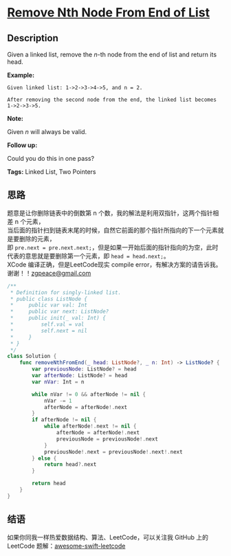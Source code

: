 # [Remove Nth Node From End of List][title]

## Description

Given a linked list, remove the *n*-th node from the end of list and return its head.

**Example:**

```
Given linked list: 1->2->3->4->5, and n = 2.

After removing the second node from the end, the linked list becomes 1->2->3->5.
```

**Note:**

Given *n* will always be valid.

**Follow up:**

Could you do this in one pass?

**Tags:** Linked List, Two Pointers


## 思路

题意是让你删除链表中的倒数第 n 个数，我的解法是利用双指针，这两个指针相差 n 个元素，<br />
当后面的指针扫到链表末尾的时候，自然它前面的那个指针所指向的下一个元素就是要删除的元素，<br />
即 `pre.next = pre.next.next;`，但是如果一开始后面的指针指向的为空，此时代表的意思就是要删除第一个元素，即 `head = head.next;`。<br />
XCode 编译正确，但是LeetCode现实 compile error，有解决方案的请告诉我。谢谢！！zgpeace@gmail.com

```swift
/**
 * Definition for singly-linked list.
 * public class ListNode {
 *     public var val: Int
 *     public var next: ListNode?
 *     public init(_ val: Int) {
 *         self.val = val
 *         self.next = nil
 *     }
 * }
 */
class Solution {
    func removeNthFromEnd(_ head: ListNode?, _ n: Int) -> ListNode? {
        var previousNode: ListNode? = head
        var afterNode: ListNode? = head
        var nVar: Int = n

        while nVar != 0 && afterNode != nil {
            nVar -= 1
            afterNode = afterNode!.next
        }
        if afterNode != nil {
            while afterNode!.next != nil {
                afterNode = afterNode!.next
                previousNode = previousNode!.next
            }
            previousNode!.next = previousNode!.next!.next
        } else {
            return head?.next
        }

        return head
    }
}
```


## 结语

如果你同我一样热爱数据结构、算法、LeetCode，可以关注我 GitHub 上的 LeetCode 题解：[awesome-swift-leetcode][zgpeace]



[title]: https://leetcode.com/problems/remove-nth-node-from-end-of-list
[zgpeace]: https://github.com/zgpeace/awesome-swift-leetcode
